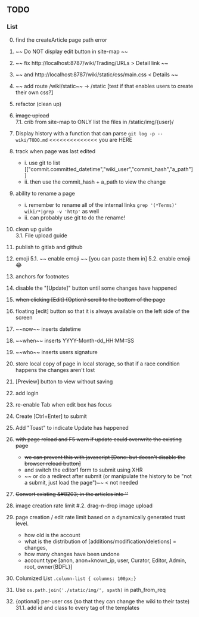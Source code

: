 ## TODO

### List

00. find the createArticle page path error
000. ~~ Do NOT display edit button in site-map ~~
01. ~~ fix http://localhost:8787/wiki/Trading/URLs &gt; Detail link ~~
02. ~~ and http://localhost:8787/wiki/static/css/main.css &lt; Details ~~
03. ~~ add route /wiki/static~~ -&gt; /static [test if that enables users to create their own css?]
03. refactor (clean up)
04. ~~image upload~~  
7.1. crib from site-map to ONLY list the files in /static/img/{user}/  
0002. Display history with a function that can parse `git log -p -- wiki/TODO.md` &lt;&lt;&lt;&lt;&lt;&lt;&lt;&lt;&lt;&lt;&lt;&lt;&lt;&lt; you are HERE 
23. track when page was last edited
     - i. use git to list [["commit.committed_datetime","wiki_user","commit_hash","a_path"]]
     -  ii. then use the commit_hash + a_path to view the change
24. ability to rename a page
    - i. remember to rename all of the internal links `grep '(*Terms)' wiki/*|grep -v 'http'` as well
    - ii. can probably use git to do the rename! 
3. clean up guide   
3.1. File upload guide
4. publish to gitlab and github

5. emoji
5.1. ~~ enable emoji ~~ [you can paste them in] 
5.2. enable emoji :joy:
6. anchors for footnotes
19. disable the "[Update]" button until some changes have happened
17. ~~when clicking [Edit] {Option} scroll to the bottom of the page~~
20. floating [edit] button so that it is always available on the left side of the screen
12. ~\~now~\~ inserts datetime
13. ~\~when~\~ inserts YYYY-Month-dd_HH:MM::SS
14. ~\~who~\~ inserts users signature
25. store local copy of page in local storage, so that if a race condition happens the changes aren't lost
26. [Preview] button to view without saving
1. add login
8. re-enable Tab when edit box has focus
9. Create [Ctrl+Enter] to submit
10. Add "Toast" to indicate Update has happened
25. ~~with page reload and F5 warn if update could overwrite the existing page~~
     - ~~we can prevent this with javascript [Done: but doesn't disable the browser reload button]~~
     - and switch the editor1 form to submit using XHR
     - ~~ or do a redirect after submit (or manipulate the history to be "not a submit, just load the page")~~ &lt; not needed
12. ~~Convert existing &amp;​#8203; in the articles into '&#8203;'~~
14. image creation rate limit
#.2. drag-n-drop image upload
13. page creation /  edit rate limit based on a dynamically generated trust level.
     - how old is the account
     - what is the distribution of [additions/modification/deletions] = changes, 
     - how many changes have been undone
     - account type [anon, anon+known_ip, user, Curator, Editor, Admin, root, owner{BDFL}]
15. Columized List `.column-list { columns: 100px;}` 
17. Use `os.path.join('./static/img/', spath)` in path_from_req 
18. {optional} per-user css (so that they can change the wiki to their taste)   
31.1. add id and class to every tag of the templates

